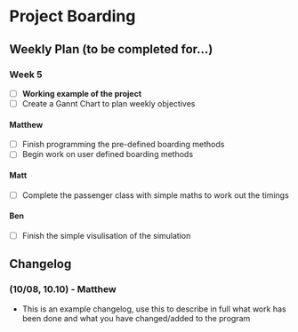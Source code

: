 # Project Boarding
## Weekly Plan (to be completed for...)
### Week 5
- [ ] **Working example of the project**
- [ ] Create a Gannt Chart to plan weekly objectives

#### Matthew
- [ ] Finish programming the pre-defined boarding methods
- [ ] Begin work on user defined boarding methods

#### Matt
- [ ] Complete the passenger class with simple maths to work out the timings

#### Ben
- [ ] Finish the simple visulisation of the simulation

## Changelog
### (10/08, 10.10) - Matthew
* This is an example changelog, use this to describe in full what work has been done and what you have changed/added to the program
